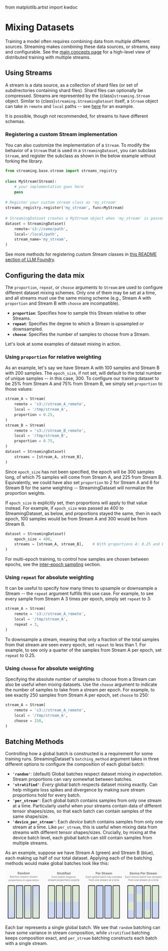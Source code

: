 from matplotlib.artist import kwdoc

# Mixing Datasets

Training a model often requires combining data from multiple different sources. Streaming makes combining these data sources, or streams, easy and configurable. See the [main concepts page](../getting_started/main_concepts.md#distributed-model-training) for a high-level view of distributed training with multiple streams.

## Using Streams

A stream is a data source, as a collection of shard files (or set of subdirectories containing shard files). Shard files can optionally be compressed. Streams are represented by the {class}`streaming.Stream` object. Similar to {class}`streaming.StreamingDataset` itself, a `Stream` object can take in `remote` and `local` paths -- see [here](../getting_started/main_concepts.md#remote-data-streams) for an example.

It is possible, though not recommended, for streams to have different schemas.

### Registering a custom Stream implementation
You can also customize the implementation of a `Stream`. To modify the behavior of a `Stream` that is used in a `StreamingDataset`, you can subclass `Stream`, and register the subclass as shown in the below example without forking the library.

<!--pytest.mark.skip-->
```python
from streaming.base.stream import streams_registry

class MyStream(Stream):
    # your implementation goes here
    pass

# Register your custom stream class as 'my_stream'
streams_registry.register('my_stream', func=MyStream)

# StreamingDataset creates a MyStream object when 'my_stream' is passed as a stream_name
dataset = StreamingDataset(
    remote='s3://some/path',
    local='/local/path',
    stream_name='my_stream',
)
```

See more methods for registering custom Stream classes in [this README section of LLM Foundry](https://github.com/mosaicml/llm-foundry/tree/3269c7399add8ca30842edbeb83d0c82f7906726?tab=readme-ov-file#how-to-register).

## Configuring the data mix
The `proportion`, `repeat`, or `choose` arguments to `Stream` are used to configure different dataset mixing schemes. Only one of them may be set at a time, and all streams must use the same mixing scheme (e.g., Stream A with `proportion` and Stream B with `choose` are incompatible).
- **`proportion`**: Specifies how to sample this Stream relative to other Streams.
- **`repeat`**: Specifies the degree to which a Stream is upsampled or downsampled.
- **`choose`**: Specifies the number of samples to choose from a Stream.

Let's look at some examples of dataset mixing in action.

### Using `proportion` for relative weighting

As an example, let's say we have Stream A with 100 samples and Stream B with 200 samples. The `epoch_size`, if not set, will default to the total number of unique samples -- in this case, 300. To configure our training dataset to be 25% from Stream A and 75% from Stream B, we simply set `proportion` to those values:
<!--pytest.mark.skip-->
```python
stream_A = Stream(
    remote = 's3://stream_A_remote',
    local = '/tmp/stream_A',
    proportion = 0.25,
)
stream_B = Stream(
    remote = 's3://stream_B_remote',
    local = '/tmp/stream_B',
    proportion = 0.75,
)
dataset = StreamingDataset(
    streams = [stream_A, stream_B],
)
```

Since `epoch_size` has not been specified, the epoch will be 300 samples long, of which 75 samples will come from Stream A, and 225 from Stream B. Equivalently, we could have also set `proportion` to 2 for Stream A and 6 for Stream B for the same weighting -- StreamingDataset will normalize the proportion weights.

If `epoch_size` is explicitly set, then proportions will apply to that value instead. For example, if `epoch_size` was passed as 400 to StreamingDataset, as below, and proportions stayed the same, then in each epoch, 100 samples would be from Stream A and 300 would be from Stream B.
<!--pytest.mark.skip-->
```python
dataset = StreamingDataset(
    epoch_size = 400,
    streams = [stream_A, stream_B],    # With proportions A: 0.25 and B: 0.75.
)
```

For multi-epoch training, to control how samples are chosen between epochs, see the [inter-epoch sampling](replication_and_sampling.md#inter-epoch-sampling) section.

### Using `repeat` for absolute weighting

It can be useful to specify how many times to upsample or downsample a Stream -- the `repeat` argument fulfills this use case. For example, to see every sample from Stream A 3 times per epoch, simply set `repeat` to 3:
<!--pytest.mark.skip-->
```python
stream_A = Stream(
    remote = 's3://stream_A_remote',
    local = '/tmp/stream_A',
    repeat = 3,
)
```

To downsample a stream, meaning that only a fraction of the total samples from that stream are seen every epoch, set `repeat` to less than 1. For example, to see only a quarter of the samples from Stream A per epoch, set `repeat` to 0.25.

### Using `choose` for absolute weighting

Specifying the absolute number of samples to choose from a Stream can also be useful when mixing datasets. Use the `choose` argument to indicate the number of samples to take from a stream per epoch. For example, to see exactly 250 samples from Stream A per epoch, set `choose` to 250:
<!--pytest.mark.skip-->
```python
stream_A = Stream(
    remote = 's3://stream_A_remote',
    local = '/tmp/stream_A',
    choose = 250,
)
```

## Batching Methods

Controlling how a global batch is constructed is a requirement for some training runs. StreamingDataset's `batching_method` argument takes in three different options to configure the composition of each global batch:
- **`'random'`**: (default) Global batches respect dataset mixing *in expectation*. Stream proportions can vary somewhat between batches.
- **`'stratified'`**: *Every* global batch respects dataset mixing exactly. Can help mitigate loss spikes and divergence by making sure stream proportions hold for every batch.
- **`'per_stream'`**: Each global batch contains samples from only one stream at a time. Particularly useful when your streams contain data of different tensor shapes/sizes, so that each batch can contain samples of the same shape/size.
- **`'device_per_stream'`**: Each *device* batch contains samples from only one stream at a time. Like `per_stream`, this is useful when mixing data from streams with different tensor shapes/sizes. Crucially, by mixing at the device batch level, each global batch can still contain samples from multiple streams.

As an example, suppose we have Stream A (green) and Stream B (blue), each making up half of our total dataset. Applying each of the batching methods would make global batches look like this:

<img src="../_static/images/batching_methods.png" alt="Batching Methods" width="800"/>

Each bar represents a single global batch. We see that `random` batching can have some variance in stream composition, while `stratified` batching keeps composition exact, and `per_stream` batching constructs each batch with a single stream.
